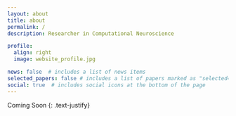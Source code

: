 ```yaml
---
layout: about
title: about
permalink: /
description: Researcher in Computational Neuroscience

profile:
  align: right
  image: website_profile.jpg

news: false  # includes a list of news items
selected_papers: false # includes a list of papers marked as "selected={true}"
social: true  # includes social icons at the bottom of the page
---
```


Coming Soon
{: .text-justify}
